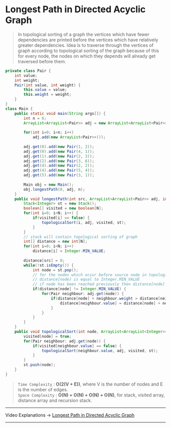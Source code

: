 # Longest Path in Directed Acyclic Graph
> In topological sorting of a graph the vertices which have fewer dependencies are printed before the vertices 
> which have relatively greater dependencies.
> Idea is to traverse through the vertices of graph according to topological sorting of the graph because of this for every
> node, the nodes on which they depends will already get traversed before them.
```java
private class Pair {
    int value;
    int weight;
    Pair(int value, int weight) {
        this.value = value;
        this.weight = weight;
    }
}
class Main {
    public static void main(String args[]) {
        int n = 6;
        ArrayList<ArrayList<Pair>> adj = new ArrayList<ArrayList<Pair>>();
        
        for(int i=0; i<n; i++)
            adj.add(new ArrayList<Pair>>());
            
        adj.get(0).add(new Pair(1, 2));
        adj.get(0).add(new Pair(4, 1));
        adj.get(1).add(new Pair(2, 3));
        adj.get(2).add(new Pair(3, 6));
        adj.get(4).add(new Pair(2, 2));
        adj.get(4).add(new Pair(5, 4));
        adj.get(5).add(new Pair(3, 1));
        
        Main obj = new Main();
        obj.longestPath(0, adj, n);
    }
    public void longestPath(int src, ArrayList<ArrayList<Pair>> adj, int N) {
        Stack<Integer> st = new Stack();
        boolean[] visited = new boolean[N];
        for(int i=0; i<N; i++) {
            if(visited[i] == false) {
                topologicalSort(i, adj, visited, st);
            }
        }
        // stack will contain topological sorting of graph
        int[] distance = new int[N];
        for(int i=0; i<N; i++)
            distance[i] = Integer.MIN_VALUE;
        
        distance[src] = 0;
        while(!st.isEmpty()) {
            int node = st.pop();
            // for the nodes which occur before source node in topological order can not be reached therefore for them 
            // distance[node] is equal to Integer.MIN_VALUE
            // if node has been reached previously then distance[node] will not be equal to Integer.MIN_VALUE
            if(distance[node] != Integer.MIN_VALUE) {
                for(Pair neighbour: adj.get(node)) {
                    if(distance[node] + neighbour.weight > distance[neighbour.value]) {
                        distance[neighbour.value] = distance[node] + neighbour.weight;
                    }
                }
            }
        }
    }
    public void topologicalSort(int node, ArrayList<ArrayList<Integer>> adj, boolean visited[], Stack<Integer> st) {
        visited[node] = true;
        for(Pair neighbour: adj.get(node)) {
            if(visited[neighbour.value] == false) {
                topologicalSort(neighbour.value, adj, visited, st);
            }
        }
        st.push(node);
    }
}
```
> `Time Complexity` : **O(2(V + E))**, where V is the number of nodes and E is the number of edges.   
> `Space Complexity` : **O(N) + O(N) + O(N) + O(N)**, for stack, visited array, distance array and recursion stack.    
---
Video Explanations -> [Longest Path in Directed Acyclic Graph](https://www.youtube.com/watch?v=jdTnoCBSOVM)  
<hr>

